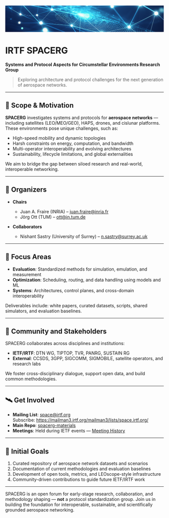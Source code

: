 <p align="center">
  <img src="https://raw.githubusercontent.com/irtf-spacerg/spacerg-materials/main/assets/banner.png" alt="SPACERG Banner" />
</p>

# IRTF SPACERG  
**Systems and Protocol Aspects for Circumstellar Environments Research Group**

> Exploring architecture and protocol challenges for the next generation of aerospace networks.

---

## 🌌 Scope & Motivation

**SPACERG** investigates systems and protocols for **aerospace networks** — including satellites (LEO/MEO/GEO), HAPS, drones, and cislunar platforms. These environments pose unique challenges, such as:

- High-speed mobility and dynamic topologies  
- Harsh constraints on energy, computation, and bandwidth  
- Multi-operator interoperability and evolving architectures  
- Sustainability, lifecycle limitations, and global externalities

We aim to bridge the gap between siloed research and real-world, interoperable networking.

---

## 👥 Organizers

- **Chairs**  
  - Juan A. Fraire (INRIA) – [juan.fraire@inria.fr](mailto:juan.fraire@inria.fr)  
  - Jörg Ott (TUM) – [ott@in.tum.de](mailto:ott@in.tum.de)

- **Collaborators**  
  - Nishant Sastry (University of Surrey) – [n.sastry@surrey.ac.uk](mailto:n.sastry@surrey.ac.uk)

---

## 🧠 Focus Areas

- **Evaluation**: Standardized methods for simulation, emulation, and measurement  
- **Optimization**: Scheduling, routing, and data handling using models and ML  
- **Systems**: Architectures, control planes, and cross-domain interoperability  

Deliverables include: white papers, curated datasets, scripts, shared simulators, and evaluation baselines.

---

## 🤝 Community and Stakeholders

SPACERG collaborates across disciplines and institutions:

- **IETF/IRTF**: DTN WG, TIPTOP, TVR, PANRG, SUSTAIN RG  
- **External**: CCSDS, 3GPP, SIGCOMM, SIGMOBILE, satellite operators, and research labs

We foster cross-disciplinary dialogue, support open data, and build common methodologies.

---

## 🛰️ Get Involved

- **Mailing List**: [space@irtf.org](mailto:space@irtf.org)  
  Subscribe: https://mailman3.irtf.org/mailman3/lists/space.irtf.org/  
- **Main Repo**: [spacerg-materials](https://github.com/irtf-spacerg/spacerg-materials)  
- **Meetings**: Held during IETF events — [Meeting History](https://github.com/irtf-spacerg/spacerg-materials/blob/main/meetings.md)

---

## 🧭 Initial Goals

1. Curated repository of aerospace network datasets and scenarios  
2. Documentation of current methodologies and evaluation baselines  
3. Development of open tools, metrics, and LEOscope-style infrastructure  
4. Community-driven contributions to guide future IETF/IRTF work

---

SPACERG is an open forum for early-stage research, collaboration, and methodology shaping — **not** a protocol standardization group. Join us in building the foundation for interoperable, sustainable, and scientifically grounded aerospace networking.
